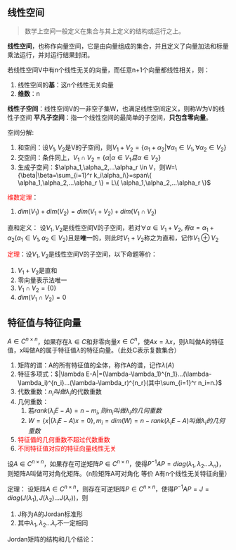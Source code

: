## 线性空间

> 数学上空间一般定义在集合与其上定义的结构或运行之上。

**线性空间**，也称作向量空间，它是由向量组成的集合，并且定义了向量加法和标量乘法运行，并对运行结果封闭。

若线性空间V中有n个线性无关的向量，而任意n+1个向量都线性相关，则：
1. 线性空间的**基**：这n个线性无关向量
2. **维数**：n

**线性子空间**：线性空间V的一非空子集W，也满足线性空间定义，则称W为V的线性子空间
**平凡子空间**：指一个线性空间的最简单的子空间，**只包含零向量**。

空间分解:
1. 和空间：设$V_1,V_2$是V的子空间，则$V_1+V_2= \{\alpha_1+\alpha_2|\forall \alpha_1 \in V_1,\forall \alpha_2 \in V_2\}$
2. 交空间：条件同上，$V_1\cap V_2=\{ \alpha | \alpha \in V_1 且 \alpha \in V_2 \}$
3. 生成子空间：$\alpha_1,\alpha_2,...\alpha_r \in V，则W=\{\beta|\beta=\sum_{i=1}^r k_i\alpha_i\}=span\{ \alpha_1,\alpha_2,...\alpha_r \} = L\{ \alpha_1,\alpha_2,...\alpha_r \}$

<font color="#ff0000">维数定理</font>：
1. $dim(V_1)+dim(V_2)=dim(V_1+V_2)+dim(V_1\cap V_2)$

直和定义：
设$V_1,V_2$是线性空间V的子空间，若对$\forall \alpha \in V_1+V_2,有\alpha=\alpha_1+\alpha_2(\alpha_1\in V_1,\alpha_2\in V_2)$且是**唯一**的，则此时$V_1+V_2$称之为直和，记作$V_1 \oplus V_2$

<font color="#ff0000">定理</font>：设$V_1,V_2$是线性空间V的子空间，以下命题等价：
1. $V_1+V_2$是直和
2. 零向量表示法唯一
3. $V_1\cap V_2=\{0\}$
4. $dim(V_1\cap V_2)=0$

## 特征值与特征向量

$A\in C^{n\times n}$，如果存在$\lambda \in C$和非零向量$x\in C^n$，使$Ax=\lambda x$，则$\lambda$叫做A的特征值，x叫做A的属于特征值$\lambda$的特征向量。（此处C表示复数集合）
1. 矩阵的谱：A的所有特征值的全体，称作A的谱，记作$\lambda(A)$
2. 特征多项式：$|\lambda E-A|=(\lambda-\lambda_1)^{n_1}...(\lambda-\lambda_i)^{n_i}...(\lambda-\lambda_r)^{n_r}(其中\sum_{i=1}^r n_i=n.)$
3. 代数重数：$n_i叫做\lambda_i$的代数重数
4. 几何重数：
	1. 若$rank(\lambda_i E-A)=n-m_i,则m_i叫做\lambda_i的几何重数$
	2. $W=\{x|(\lambda_i E-A)x=0\},m_i=dim(W)=n-rank(\lambda_i E-A)叫做\lambda_i的几何重数$
5. <font color="#ff0000">特征值的几何重数不超过代数重数</font>
6. <font color="#ff0000">不同特征值对应的特征向量线性无关</font>

设$A\in C^{n\times n}$，如果存在可逆矩阵$P\in C^{n\times n}$，使得$P^{-1}AP=diag(\lambda_1,\lambda_2...\lambda_n)$，则矩阵A叫做可对角化矩阵。（n阶矩阵A可对角化 等价 A有n个线性无关特征向量）

定理：
设矩阵$A\in C^{n\times n}$，则存在可逆矩阵$P\in C^{n\times n}$，使得$P^{-1}AP=J=diag(J(\lambda_1),J(\lambda_2)...J(\lambda_r))$，则
1. J称为A的Jordan标准形
2. 其中$\lambda_1,\lambda_2...\lambda_r$不一定相同

Jordan矩阵的结构和几个结论：

